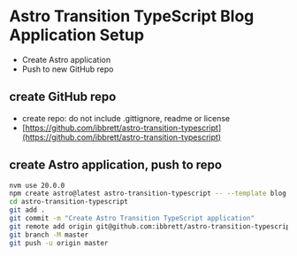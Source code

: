 # Astro Transition TypeScript Blog Application Setup

- Create Astro application
- Push to new GitHub repo

## create GitHub repo

- create repo: do not include .gittignore, readme or license
- [https://github.com/ibbrett/astro-transition-typescript](https://github.com/ibbrett/astro-transition-typescript)

## create Astro application, push to repo

```sh
nvm use 20.0.0
npm create astro@latest astro-transition-typescript -- --template blog --install --typescript strict --git
cd astro-transition-typescript
git add .
git commit -m "Create Astro Transition TypeScript application"
git remote add origin git@github.com:ibbrett/astro-transition-typescript.git
git branch -M master
git push -u origin master
```
